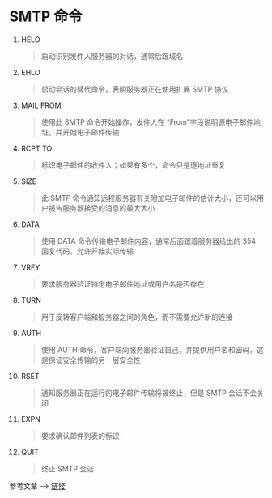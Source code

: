 # SMTP 命令

1.  HELO

    > 启动识别发件人服务器的对话，通常后跟域名
2.  EHLO

    > 启动会话的替代命令，表明服务器正在使用扩展 SMTP 协议
3.  MAIL FROM

    > 使用此 SMTP 命令开始操作，发件人在 “From”字段说明源电子邮件地址，并开始电子邮件传输
4.  RCPT TO

    > 标识电子邮件的收件人；如果有多个，命令只是逐地址重复
5.  SIZE

    > 此 SMTP 命令通知远程服务器有关附加电子邮件的估计大小，还可以用户报告服务器接受的消息的最大大小
6.  DATA

    > 使用 DATA 命令传输电子邮件内容，通常后面跟着服务器给出的 354 回复代码，允许开始实际传输
7.  VRFY

    > 要求服务器验证特定电子邮件地址或用户名是否存在
8.  TURN

    > 用于反转客户端和服务器之间的角色，而不需要允许新的连接
9.  AUTH

    > 使用 AUTH 命令，客户端向服务器验证自己，并提供用户名和密码，这是保证安全传输的另一层安全性
10. RSET

    > 通知服务器正在运行的电子邮件传输将被终止，但是 SMTP 会话不会关闭
11. EXPN

    > 要求确认邮件列表的标识
12. QUIT

    > 终止 SMTP 会话

参考文章 --> [链接](https://serversmtp.com/smtp-commands/)
